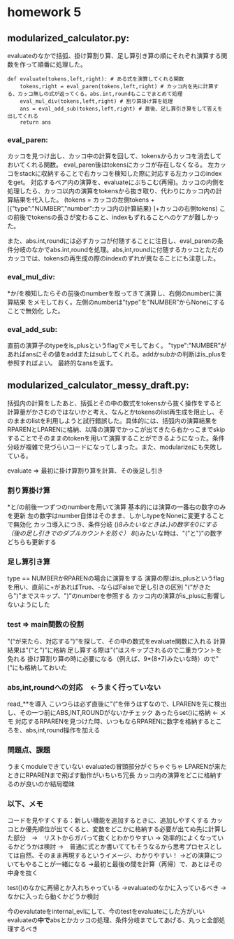 # homework 5
## modularized_calculator.py:

evaluateのなかで括弧、掛け算割り算、足し算引き算の順にそれぞれ演算する関数を作って順番に処理した。
```
def evaluate(tokens,left,right): # ある式を演算してくれる関数
    tokens,right = eval_paren(tokens,left,right) # カッコ内を先に計算する、カッコ無しの式が返ってくる。abs.int,roundもここでまとめて処理
    eval_mul_div(tokens,left,right) # 割り算掛け算を処理
    ans = eval_add_sub(tokens,left,right) # 最後、足し算引き算をして答えを出してくれる
    return ans
```

### eval_paren:

  カッコを見つけ出し、カッコ中の計算を回して、tokensからカッコを消去しておいてくれる関数。
  eval_paren後はtokensにカッコが存在しなくなる。
  左カッコをstackに収納することで右カッコを検知した際に対応する左カッコのindexをget。
  対応するペア内の演算を、evaluateにぶちこむ(再帰)。カッコの内側を処理したら、カッコ以内の演算をtokensから抜き取り、代わりにカッコ内の計算結果を代入した。
  (tokens = カッコの左側tokens +[{"type”:"NUMBER”,"number":カッコ内の計算結果} ]+カッコの右側tokens)
  この前後でtokensの長さが変わること、indexもずれることへのケアが難しかった。

  また、abs.int,roundには必ずカッコが付随することに注目し、eval_parenの条件分岐のなかでabs.int,roundを処理。abs,int,roundに付随するカッコとただのカッコでは、tokensの再生成の際のindexのずれが異なることにも注意した。

### eval_mul_div:

  *か/を検知したらその前後のnumberを取ってきて演算し、右側のnumberに演算結果
  をメモしておく。左側のnumberは"type"を"NUMBER”からNoneにすることで無効化
  した。

### eval_add_sub:

  直前の演算子のtypeをis_plusというflagでメモしておく。
  "type":"NUMBER”があればansにその値をaddまたはsubしてくれる。addかsubかの判断はis_plusを参照すればよい。
  最終的なansを返す。

## modularized_calculator_messy_draft.py: 

括弧内の計算をしたあと、括弧とその中の数式をtokensから抜く操作をすると計算量がかさむのではないかと考え、なんとかtokensのlist再生成を阻止し、そのままのlistを利用しようと試行錯誤した。具体的には、括弧内の演算結果をRPARENとLPARENに格納、以降の演算でかっこが出てきたら右かっこまでskipすることでそのままのtokenを用いて演算することができるようになった。条件分岐が複雑で見づらいコードになってしまった。また、modularizeにも失敗している。

evaluate => 最初に掛け算割り算を計算、その後足し引き
### 割り算掛け算
  *と/の前後一つずつのnumberを用いて演算
  基本的には演算の一番右の数字のみを更新
  左の数字はnumber自体はそのまま、しかしtypeをNoneに変更することで無効化
  カッコ導入につき、条件分岐
  ()*8みたいなときは、)の数字を0にする（後の足し引きでのダブルカウントを防ぐ）
  8*()みたいな時は、"(“と")"の数字どちらも更新する

### 足し算引き算

  type == NUMBERかRPARENの場合に演算をする
  演算の際はis_plusというflagを用い、直前に+があればTrue、-ならばFalseで足し引きの区別
  "(“がきたら")”までスキップ、")”のnumberを参照する
  カッコ内の演算がis_plusに影響しないようにした

### test => main関数の役割

  "(“が来たら、対応する")”を探して、その中の数式をevaluate関数に入れる
  計算結果は"(“と")”に格納
  足し算する際は"(“はスキップされるので二重カウントを免れる
  掛け算割り算の時に必要になる（例えば、9*(8+7)みたいな時）ので"(“にも格納しておいた

### abs,int,roundへの対応　<-うまく行っていない

  read_**を導入
  こいつらは必ず直後に"(“を伴うはずなので、LPARENを先に検出し、その一つ前にABS,INT,ROUNDがないかチェック
  あったらset()に格納 <- メモ
   対応するRPARENを見つけた時、いつもならRPARENに数字を格納するところを、abs,int,round操作を加える

### 問題点、課題

  うまくmoduleできていない
  evaluateの冒頭部分がぐちゃぐちゃ
  LPARENが来たときにRPARENまで飛ばす動作がいちいち冗長
  カッコ内の演算をどこに格納するのが良いのか結局曖昧


### 以下、メモ

コードを見やすくする：新しい機能を追加するときに、追加しやすくする
カッコとか優先順位が出てくると、変数をどこかに格納する必要が出てぬ先に計算した部分　→　リストからガバって抜くとわかりやすい
-> 効率的によくなっているかどうかは検討
→　普通に式とか書いててもそうなるから思考プロセスとしては自然、そのまま再現するというイメージ、わかりやすい！
→どの演算についてもやることが一緒になる
→最初と最後の間を計算（再帰）で、あとはその中身を抜く

test()のなかに再帰とか入れちゃっている
→evaluateのなかに入っているべき
→なかに入ったら動くかどうか検討

今のevalutateをinternal_evlにして、今のtestをevaluateにした方がいい
evaluateの**中で**absとかカッコの処理、条件分岐までしてあげる、丸っと全部処理するべき

